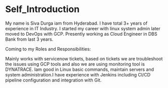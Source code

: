 # Self_Introduction

My name is Siva Durga iam from Hyderabad. I have total 3+ years of experience in IT Industry. I started my career with linux system admin later moved to DevOps with GCP. Presently working as Cloud Engineer in DBS Bank from last 3 years.

Coming to my Roles and Responsibilities:

Mainly works with servicenow tickets, based on tickets we are troubleshoot the issues using GCP tools and also we are using monitoring tool is DYNATRACE. Iam good in Linux basic commands, maintain servers and system administration.I have experience with Jenkins including CI/CD pipeline configuration and integration with Git.
